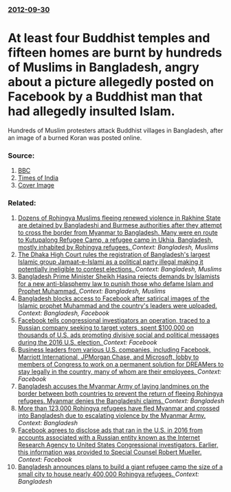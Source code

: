 ### [2012-09-30](/news/2012/09/30/index.md)

# At least four Buddhist temples and fifteen homes are burnt by hundreds of Muslims in Bangladesh, angry about a picture allegedly posted on Facebook by a Buddhist man that had allegedly insulted Islam. 

Hundreds of Muslim protesters attack Buddhist villages in Bangladesh, after an image of a burned Koran was posted online.


### Source:

1. [BBC](http://www.bbc.co.uk/news/world-asia-19780692)
2. [Times of India](http://timesofindia.indiatimes.com/world/south-asia/Protesters-torch-Buddhist-temples-homes-in-Bangladesh/articleshow/16611659.cms?)
2. [Cover Image](http://ichef-1.bbci.co.uk/news/1024/media/images/63208000/jpg/_63208632_63208631.jpg)

### Related:

1. [Dozens of Rohingya Muslims fleeing renewed violence in Rakhine State are detained by Bangladeshi and Burmese authorities after they attempt to cross the border from Myanmar to Bangladesh. Many were en route to Kutupalong Refugee Camp, a refugee camp in Ukhia, Bangladesh, mostly inhabited by Rohingya refugees. ](/news/2017/08/27/dozens-of-rohingya-muslims-fleeing-renewed-violence-in-rakhine-state-are-detained-by-bangladeshi-and-burmese-authorities-after-they-attempt.md) _Context: Bangladesh, Muslims_
2. [The Dhaka High Court rules the registration of Bangladesh's largest Islamic group Jamaat-e-Islami as a political party illegal making it potentially ineligible to contest elections. ](/news/2013/08/1/the-dhaka-high-court-rules-the-registration-of-bangladesh-s-largest-islamic-group-jamaat-e-islami-as-a-political-party-illegal-making-it-pot.md) _Context: Bangladesh, Muslims_
3. [Bangladesh Prime Minister Sheikh Hasina rejects demands by Islamists for a new anti-blasphemy law to punish those who defame Islam and Prophet Muhammad. ](/news/2013/04/8/bangladesh-prime-minister-sheikh-hasina-rejects-demands-by-islamists-for-a-new-anti-blasphemy-law-to-punish-those-who-defame-islam-and-proph.md) _Context: Bangladesh, Muslims_
4. [Bangladesh blocks access to Facebook after satirical images of the Islamic prophet Muhammad and the country's leaders were uploaded. ](/news/2010/05/30/bangladesh-blocks-access-to-facebook-after-satirical-images-of-the-islamic-prophet-muhammad-and-the-country-s-leaders-were-uploaded.md) _Context: Bangladesh, Facebook_
5. [Facebook tells congressional investigators an operation, traced to a Russian company seeking to target voters, spent $100,000 on thousands of U.S. ads promoting divisive social and political messages during the 2016 U.S. election. ](/news/2017/09/6/facebook-tells-congressional-investigators-an-operation-traced-to-a-russian-company-seeking-to-target-voters-spent-100-000-on-thousands-o.md) _Context: Facebook_
6. [Business leaders from various U.S. companies, including Facebook, Marriott International, JPMorgan Chase, and Microsoft, lobby to members of Congress to work on a permanent solution for DREAMers to stay legally in the country, many of whom are their employees. ](/news/2017/09/6/business-leaders-from-various-u-s-companies-including-facebook-marriott-international-jpmorgan-chase-and-microsoft-lobby-to-members-of.md) _Context: Facebook_
7. [Bangladesh accuses the Myanmar Army of laying landmines on the border between both countries to prevent the return of fleeing Rohingya refugees. Myanmar denies the Bangladeshi claims. ](/news/2017/09/6/bangladesh-accuses-the-myanmar-army-of-laying-landmines-on-the-border-between-both-countries-to-prevent-the-return-of-fleeing-rohingya-refug.md) _Context: Bangladesh_
8. [More than 123,000 Rohingya refugees have fled Myanmar and crossed into Bangladesh due to escalating violence by the Myanmar Army. ](/news/2017/09/5/more-than-123-000-rohingya-refugees-have-fled-myanmar-and-crossed-into-bangladesh-due-to-escalating-violence-by-the-myanmar-army.md) _Context: Bangladesh_
9. [Facebook agrees to disclose ads that ran in the U.S. in 2016 from accounts associated with a Russian entity known as the Internet Research Agency to United States Congressional investigators. Earlier, this information was provided to Special Counsel Robert Mueller. ](/news/2017/09/21/facebook-agrees-to-disclose-ads-that-ran-in-the-u-s-in-2016-from-accounts-associated-with-a-russian-entity-known-as-the-internet-research-a.md) _Context: Facebook_
10. [Bangladesh announces plans to build a giant refugee camp the size of a small city to house nearly 400,000 Rohingya refugees. ](/news/2017/09/16/bangladesh-announces-plans-to-build-a-giant-refugee-camp-the-size-of-a-small-city-to-house-nearly-400-000-rohingya-refugees.md) _Context: Bangladesh_
